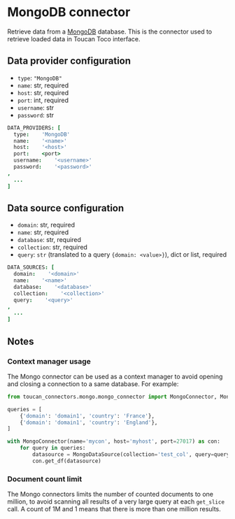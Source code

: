 # MongoDB connector

Retrieve data from a [MongoDB](https://www.mongodb.com/) database.
This is the connector used to retrieve loaded data in Toucan Toco interface.

## Data provider configuration

* `type`: `"MongoDB"`
* `name`: str, required
* `host`: str, required
* `port`: int, required
* `username`: str
* `password`: str

```coffee
DATA_PROVIDERS: [
  type:    'MongoDB'
  name:    '<name>'
  host:    '<host>'
  port:    <port>
  username:    '<username>'
  password:    '<password>'
,
  ...
]
```

## Data source configuration

* `domain`: str, required
* `name`: str, required
* `database`: str, required
* `collection`: str, required
* `query`: `str` (translated to a query `{domain: <value>}`), dict or list, required

```coffee
DATA_SOURCES: [
  domain:    '<domain>'
  name:    '<name>'
  database:    '<database>'
  collection:    '<collection>'
  query:    '<query>'
,
  ...
]
```

## Notes

### Context manager usage

The Mongo connector can be used as a context manager to avoid opening
and closing a connection to a same database.
For example:

```python
from toucan_connectors.mongo.mongo_connector import MongoConnector, MongoDataSource

queries = [
    {'domain': 'domain1', 'country': 'France'},
    {'domain': 'domain1', 'country': 'England'},
]

with MongoConnector(name='mycon', host='myhost', port=27017) as con:
    for query in queries:
        datasource = MongoDataSource(collection='test_col', query=query)
        con.get_df(datasource)
```

### Document count limit

The Mongo connectors limits the number of counted documents to one million, to
avoid scanning all results of a very large query at each `get_slice` call.
A count of 1M and 1 means that there is more than one million results.
